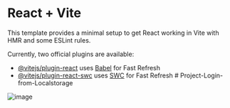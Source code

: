 # React + Vite

This template provides a minimal setup to get React working in Vite with HMR and some ESLint rules.

Currently, two official plugins are available:

- [@vitejs/plugin-react](https://github.com/vitejs/vite-plugin-react/blob/main/packages/plugin-react/README.md) uses [Babel](https://babeljs.io/) for Fast Refresh
- [@vitejs/plugin-react-swc](https://github.com/vitejs/vite-plugin-react-swc) uses [SWC](https://swc.rs/) for Fast Refresh
#   P r o j e c t - L o g i n - f r o m - L o c a l s t o r a g e 

![image](https://github.com/user-attachments/assets/0046c0e8-a5f1-48e5-bca4-2fba21015a9c)

 
 
